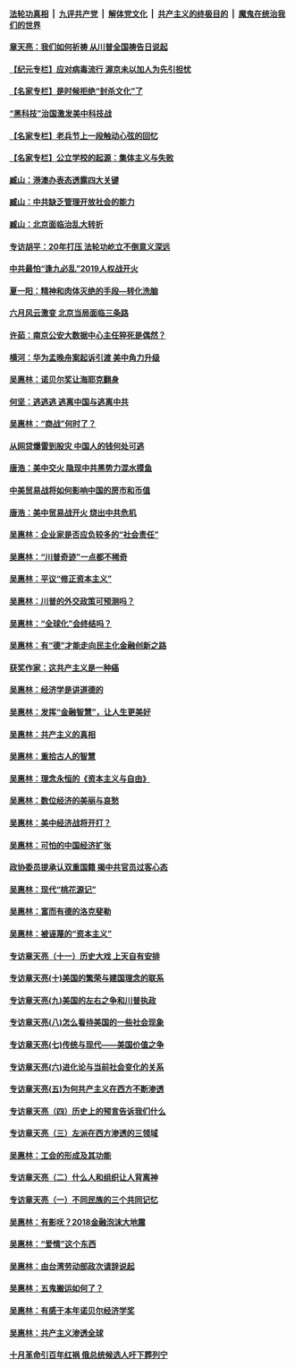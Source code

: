 ####  [法轮功真相](../../../../basic/blob/master/README.md?t=07052002) &nbsp;|&nbsp; [九评共产党](../../../../9ping.md/blob/master/README.md?t=07052002) &nbsp;|&nbsp; [解体党文化](../../../../jtdwh.md/blob/master/README.md?t=07052002)  &nbsp;|&nbsp; [共产主义的终极目的](../../../../gczydzjmd.md/blob/master/README.md?t=07052002) &nbsp;|&nbsp; [魔鬼在统治我们的世界](../../../../mgztzwmdsj.md/blob/master/README.md?t=07052002) 

#### [章天亮：我们如何祈祷 从川普全国祷告日说起](../pages/nsc423/n11944627.md?t=07052002) 

#### [【纪元专栏】应对病毒流行 渥京未以加人为先引担忧](../pages/nsc423/n11875714.md?t=07052002) 

#### [【名家专栏】是时候拒绝“封杀文化”了](../pages/nsc423/n11814093.md?t=07052002) 

#### [“黑科技”治国激发美中科技战](../pages/nsc423/n11638056.md?t=07052002) 

#### [【名家专栏】老兵节上一段触动心弦的回忆](../pages/nsc423/n11646016.md?t=07052002) 

#### [【名家专栏】公立学校的起源：集体主义与失败](../pages/nsc423/n11601833.md?t=07052002) 

#### [臧山：港澳办表态透露四大关键](../pages/nsc423/n11421628.md?t=07052002) 

#### [臧山：中共缺乏管理开放社会的能力](../pages/nsc423/n11407457.md?t=07052002) 

#### [臧山：北京面临治乱大转折](../pages/nsc423/n11406895.md?t=07052002) 

#### [专访胡平：20年打压 法轮功屹立不倒意义深远](../pages/nsc423/n11398800.md?t=07052002) 

#### [中共最怕“逢九必乱”2019人权战开火](../pages/nsc423/n11385248.md?t=07052002) 

#### [夏一阳：精神和肉体灭绝的手段—转化洗脑](../pages/nsc423/n11368250.md?t=07052002) 

#### [六月风云激变 北京当局面临三条路](../pages/nsc423/n11313668.md?t=07052002) 

#### [许茹：南京公安大数据中心主任猝死是偶然？](../pages/nsc423/n11064744.md?t=07052002) 

#### [横河：华为孟晚舟案起诉引渡 美中角力升级](../pages/nsc423/n11027230.md?t=07052002) 

#### [吴惠林：诺贝尔奖让海耶克翻身](../pages/nsc423/n10890049.md?t=07052002) 

#### [何坚：逃逃逃 逃离中国与逃离中共](../pages/nsc423/n10592891.md?t=07052002) 

#### [吴惠林：“商战”何时了？](../pages/nsc423/n10573558.md?t=07052002) 

#### [从网贷爆雷到股灾 中国人的钱何处可逃](../pages/nsc423/n10572800.md?t=07052002) 

#### [唐浩：美中交火 隐现中共黑势力混水摸鱼](../pages/nsc423/n10544040.md?t=07052002) 

#### [中美贸易战将如何影响中国的房市和币值](../pages/nsc423/n10543697.md?t=07052002) 

#### [唐浩：美中贸易战开火 烧出中共危机](../pages/nsc423/n10540126.md?t=07052002) 

#### [吴惠林：企业家是否应负较多的“社会责任”](../pages/nsc423/n10535022.md?t=07052002) 

#### [吴惠林：“川普奇迹”一点都不稀奇](../pages/nsc423/n10512808.md?t=07052002) 

#### [吴惠林：平议“修正资本主义”](../pages/nsc423/n10495724.md?t=07052002) 

#### [吴惠林：川普的外交政策可预测吗？](../pages/nsc423/n10462387.md?t=07052002) 

#### [吴惠林：“全球化”会终结吗？](../pages/nsc423/n10452838.md?t=07052002) 

#### [吴惠林：有“德”才能走向民主化金融创新之路](../pages/nsc423/n10432292.md?t=07052002) 

#### [获奖作家：这共产主义是一种癌](../pages/nsc423/n10431541.md?t=07052002) 

#### [吴惠林：经济学是讲道德的](../pages/nsc423/n10398014.md?t=07052002) 

#### [吴惠林：发挥“金融智慧”，让人生更美好](../pages/nsc423/n10375019.md?t=07052002) 

#### [吴惠林：共产主义的真相](../pages/nsc423/n10351394.md?t=07052002) 

#### [吴惠林：重拾古人的智慧](../pages/nsc423/n10337691.md?t=07052002) 

#### [吴惠林：理念永恒的《资本主义与自由》](../pages/nsc423/n10316274.md?t=07052002) 

#### [吴惠林：数位经济的美丽与哀愁](../pages/nsc423/n10292946.md?t=07052002) 

#### [吴惠林：美中经济战将开打？](../pages/nsc423/n10258825.md?t=07052002) 

#### [吴惠林：可怕的中国经济扩张](../pages/nsc423/n10219147.md?t=07052002) 

#### [政协委员提承认双重国籍 揭中共官员过客心态](../pages/nsc423/n10208809.md?t=07052002) 

#### [吴惠林：现代“桃花源记”](../pages/nsc423/n10185234.md?t=07052002) 

#### [吴惠林：富而有德的洛克斐勒](../pages/nsc423/n10142264.md?t=07052002) 

#### [吴惠林：被诬蔑的“资本主义”](../pages/nsc423/n10124816.md?t=07052002) 

#### [专访章天亮（十一）历史大戏 上天自有安排](../pages/nsc423/n10094905.md?t=07052002) 

#### [专访章天亮(十)美国的繁荣与建国理念的联系](../pages/nsc423/n10094899.md?t=07052002) 

#### [专访章天亮(九)美国的左右之争和川普执政](../pages/nsc423/n10094889.md?t=07052002) 

#### [专访章天亮(八)怎么看待美国的一些社会现象](../pages/nsc423/n10094857.md?t=07052002) 

#### [专访章天亮(七)传统与现代——美国价值之争](../pages/nsc423/n10093140.md?t=07052002) 

#### [专访章天亮(六)进化论与当前社会变化的关系](../pages/nsc423/n10092036.md?t=07052002) 

#### [专访章天亮(五)为何共产主义在西方不断渗透](../pages/nsc423/n10083620.md?t=07052002) 

#### [专访章天亮（四）历史上的预言告诉我们什么](../pages/nsc423/n10083606.md?t=07052002) 

#### [专访章天亮（三）左派在西方渗透的三领域](../pages/nsc423/n10081115.md?t=07052002) 

#### [吴惠林：工会的形成及其功能](../pages/nsc423/n10080633.md?t=07052002) 

#### [专访章天亮（二）什么人和组织让人背离神](../pages/nsc423/n10076637.md?t=07052002) 

#### [专访章天亮（一）不同民族的三个共同记忆](../pages/nsc423/n10074188.md?t=07052002) 

#### [吴惠林：有影呒？2018金融泡沫大地震](../pages/nsc423/n10040534.md?t=07052002) 

#### [吴惠林：“爱情”这个东西](../pages/nsc423/n10019423.md?t=07052002) 

#### [吴惠林：由台湾劳动部政次请辞说起](../pages/nsc423/n9979679.md?t=07052002) 

#### [吴惠林：五鬼搬运如何了？](../pages/nsc423/n9925338.md?t=07052002) 

#### [吴惠林：有感于本年诺贝尔经济学奖](../pages/nsc423/n9871883.md?t=07052002) 

#### [吴惠林：共产主义渗透全球](../pages/nsc423/n9812748.md?t=07052002) 

#### [十月革命引百年红祸 俄总统候选人吁下葬列宁](../pages/nsc423/n9810182.md?t=07052002) 

